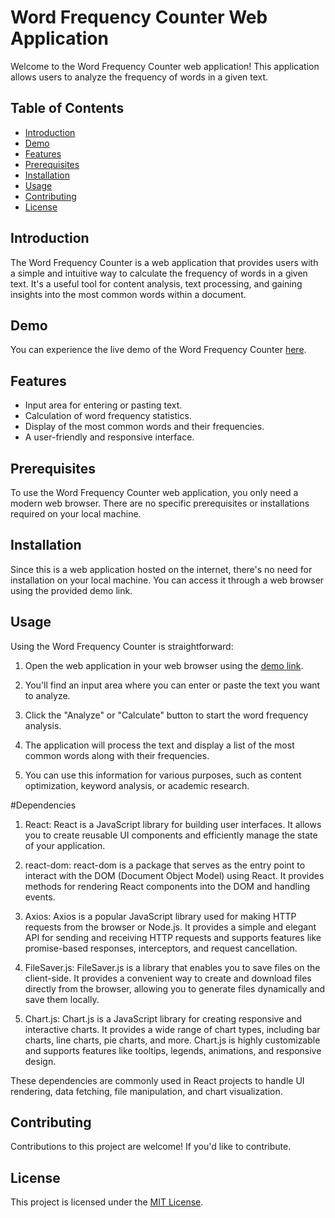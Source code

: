 # Word Frequency Counter Web Application

Welcome to the Word Frequency Counter web application! This application allows users to analyze the frequency of words in a given text.

## Table of Contents

- [Introduction](#introduction)
- [Demo](#demo)
- [Features](#features)
- [Prerequisites](#prerequisites)
- [Installation](#installation)
- [Usage](#usage)
- [Contributing](#contributing)
- [License](#license)

## Introduction

The Word Frequency Counter is a web application that provides users with a simple and intuitive way to calculate the frequency of words in a given text. It's a useful tool for content analysis, text processing, and gaining insights into the most common words within a document.

## Demo

You can experience the live demo of the Word Frequency Counter [here](https://word-freq-count.netlify.app/).

## Features

- Input area for entering or pasting text.
- Calculation of word frequency statistics.
- Display of the most common words and their frequencies.
- A user-friendly and responsive interface.

## Prerequisites

To use the Word Frequency Counter web application, you only need a modern web browser. There are no specific prerequisites or installations required on your local machine.

## Installation

Since this is a web application hosted on the internet, there's no need for installation on your local machine. You can access it through a web browser using the provided demo link.

## Usage

Using the Word Frequency Counter is straightforward:

1. Open the web application in your web browser using the [demo link](https://word-freq-count.netlify.app/).

2. You'll find an input area where you can enter or paste the text you want to analyze.

3. Click the "Analyze" or "Calculate" button to start the word frequency analysis.

4. The application will process the text and display a list of the most common words along with their frequencies.

5. You can use this information for various purposes, such as content optimization, keyword analysis, or academic research.






#Dependencies

1) React: React is a JavaScript library for building user interfaces. It allows you to create reusable UI components and efficiently manage the state of your application.

2) react-dom: react-dom is a package that serves as the entry point to interact with the DOM (Document Object Model) using React. It provides methods for rendering React components into the DOM and handling events.

3) Axios: Axios is a popular JavaScript library used for making HTTP requests from the browser or Node.js. It provides a simple and elegant API for sending and receiving HTTP requests and supports features like promise-based responses, interceptors, and request cancellation.

4) FileSaver.js: FileSaver.js is a library that enables you to save files on the client-side. It provides a convenient way to create and download files directly from the browser, allowing you to generate files dynamically and save them locally.

5) Chart.js: Chart.js is a JavaScript library for creating responsive and interactive charts. It provides a wide range of chart types, including bar charts, line charts, pie charts, and more. Chart.js is highly customizable and supports features like tooltips, legends, animations, and responsive design.

These dependencies are commonly used in React projects to handle UI rendering, data fetching, file manipulation, and chart visualization.
## Contributing

Contributions to this project are welcome! If you'd like to contribute.

## License

This project is licensed under the [MIT License](LICENSE).

